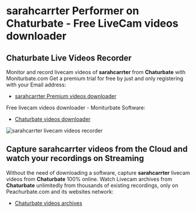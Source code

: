 # sarahcarrter Performer on Chaturbate - Free LiveCam videos downloader

## Chaturbate Live Videos Recorder

Monitor and record livecam videos of **sarahcarrter** from **Chaturbate** with Moniturbate.com
Get a premium trial for free by just and only registering with your Email address:
* [sarahcarrter Premium videos downloader](https://moniturbate.com/request-demo-licence-key.html)

Free livecam videos downloader - Moniturbate Software:
* [Chaturbate videos downloader](https://moniturbate.com/moniturbate-download-software.html)

![sarahcarrter livecam videos recorder](https://peachurnet.com/templates/moniturbate-software.png)


## Capture sarahcarrter videos from the Cloud and watch your recordings on Streaming

Without the need of downloading a software, capture **sarahcarrter** livecam videos from **Chaturbate** 100% online.
Watch Livecam archives from **Chaturbate** unlimitedly from thousands of existing recordings, only on Peachurbate.com and its websites network:
* [Chaturbate videos archives](https://peachurnet.com/)